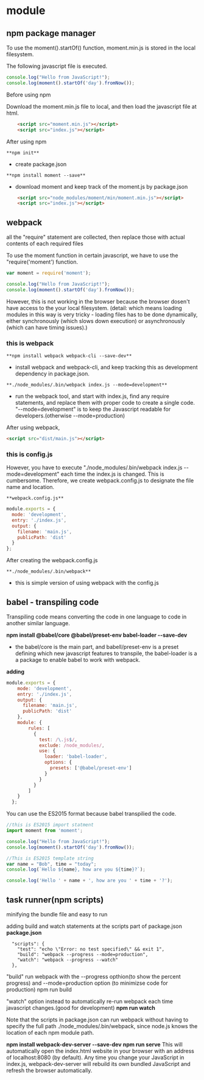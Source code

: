 # module

## npm package manager

To use the moment().startOf() function, moment.min.js is stored in the local filesystem.

The following javascript file is executed.
```javascript
console.log("Hello from JavaScript!");  
console.log(moment().startOf('day').fromNow());
```

Before using npm

Download the moment.min.js file to local, and then load the javascript file at html.
```html
    <script src="moment.min.js"></script>
    <script src="index.js"></script>  
```

After using npm
```
**npm init**
```
- create package.json

```
**npm install moment --save**
```
- download moment and keep track of the moment.js by package.json

```html
    <script src="node_modules/moment/min/moment.min.js"></script>
    <script src="index.js"></script>  
```

## webpack
all the "require" statement are collected, then replace those with actual contents of each required files

To use the moment function in certain javascript, we have to use the "require('moment') function.

```javascript
var moment = require('moment');

console.log("Hello from JavaScript!");  
console.log(moment().startOf('day').fromNow());
```

However, this is not working in the browser because the browser dosen't have access to the your local filesystem.
(detail: which means loading modules in this way is very tricky - loading files has to be done dynamically, either synchronously (which slows down execution) or asynchronously (which can have timing issues).)

### this is webpack
```
**npm install webpack webpack-cli --save-dev**
```
- install webpack and webpack-cli, and keep tracking this as development dependency in package.json.
```
**./node_modules/.bin/webpack index.js --mode=development**
```
- run the webpack tool, and start with index.js, find any require statements, and replace them with proper code to create a single code. "--mode=development" is to keep the Javascript readable for developers.(otherwise --mode=production)

After using webpack,
```html
<script src="dist/main.js"></script>
```

### this is config.js
However, you have to execute "./node_modules/.bin/webpack index.js --mode=development" each time the index.js is changed. This is cumbersome.
Therefore, we create webpack.config.js to designate the file name and location.
```
**webpack.config.js**
```
```javascript
module.exports = {  
  mode: 'development',  
  entry: './index.js',  
  output: {  
    filename: 'main.js',  
    publicPath: 'dist'  
  }  
};
```

After creating the webpack.config.js
```
**./node_modules/.bin/webpack**
```
- this is simple version of using webpack with the config.js

## babel - transpiling code
Transpiling code means converting the code in one language to code in another similar language.

**npm install @babel/core @babel/preset-env babel-loader --save-dev**
- the babel/core is the main part, and babell/preset-env is a preset defining which new javascript features to transpile, the babel-loader is a a package to enable babel to work with webpack.

**adding**
```javascript
module.exports = {  
    mode: 'development',  
    entry: './index.js',  
    output: {  
      filename: 'main.js',  
      publicPath: 'dist'  
    },
    module: {  
        rules: [  
          {  
            test: /\.js$/,  
            exclude: /node_modules/,  
            use: {  
              loader: 'babel-loader',  
              options: {  
                presets: ['@babel/preset-env']  
              }  
            }  
          }  
        ]  
    } 
  };
```

You can use the ES2015 format because babel transpilied the code.
```javascript
//this is ES2015 import statment
import moment from 'moment';

console.log("Hello from JavaScript!");  
console.log(moment().startOf('day').fromNow());

//This is ES2015 template string 
var name = "Bob", time = "today";  
console.log(`Hello ${name}, how are you ${time}?`);

console.log('Hello ' + name + ', how are you ' + time + '?');  
```

## task runner(npm scripts)
minifying the bundle file and easy to run


adding build and watch statements at the scripts part of package.json
**package.json**
```
  "scripts": {  
    "test": "echo \"Error: no test specified\" && exit 1",  
    "build": "webpack --progress --mode=production",  
    "watch": "webpack --progress --watch" 
  },  
```

"build" run webpack with the --progress opthion(to show the percent progress) and --mode=production option (to minimizse code for production)
npm run build

"watch" option instead to automatically re-run webpack each time javascript changes.(good for development)
**npm run watch**

Note that the scripts in package.json can run webpack without having to specify the full path ./node_modules/.bin/webpack, since node.js knows the location of each npm module path.

**npm install webpack-dev-server --save-dev**
**npm run serve**
This will automatically open the index.html website in your browser with an address of localhost:8080 (by default). Any time you change your JavaScript in index.js, webpack-dev-server will rebuild its own bundled JavaScript and refresh the browser automatically. 

